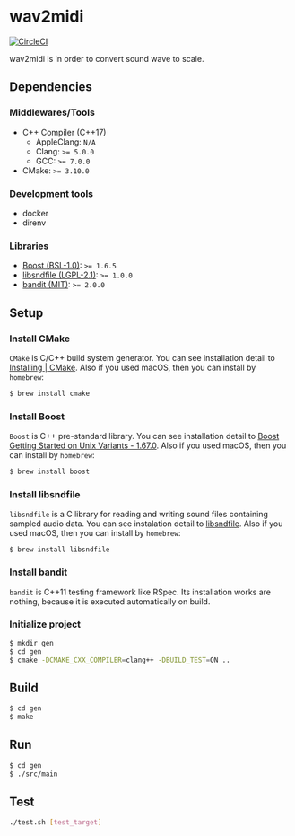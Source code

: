 # wav2midi

[![CircleCI](https://circleci.com/gh/mrk21/wav2midi.svg?style=svg)](https://circleci.com/gh/mrk21/wav2midi)

wav2midi is in order to convert sound wave to scale.

## Dependencies

### Middlewares/Tools

* C++ Compiler (C++17)
    * AppleClang: `N/A`
    * Clang: `>= 5.0.0`
    * GCC: `>= 7.0.0`
* CMake: `>= 3.10.0`

### Development tools

* docker
* direnv

### Libraries

* [Boost (BSL-1.0)](https://www.boost.org/): `>= 1.6.5`
* [libsndfile (LGPL-2.1)](https://github.com/erikd/libsndfile): `>= 1.0.0`
* [bandit (MIT)](https://github.com/banditcpp/bandit): `>= 2.0.0`

## Setup

### Install CMake

`CMake` is C/C++ build system generator. You can see installation detail to [Installing | CMake](https://cmake.org/install/). Also if you used macOS, then you can install by `homebrew`:

```bash
$ brew install cmake
```

### Install Boost

`Boost` is C++ pre-standard library. You can see installation detail to [Boost Getting Started on Unix Variants - 1.67.0](https://www.boost.org/doc/libs/1_67_0/more/getting_started/unix-variants.html). Also if you used macOS, then you can install by `homebrew`:

```bash
$ brew install boost
```

### Install libsndfile

`libsndfile` is a C library for reading and writing sound files containing sampled audio data. You can see instalation detail to [libsndfile](https://github.com/erikd/libsndfile). Also if you used macOS, then you can install by `homebrew`:

```
$ brew install libsndfile
```

### Install bandit

`bandit` is C++11 testing framework like RSpec. Its installation works are nothing, because it is executed automatically on build.

### Initialize project

```bash
$ mkdir gen
$ cd gen
$ cmake -DCMAKE_CXX_COMPILER=clang++ -DBUILD_TEST=ON ..
```

## Build

```bash
$ cd gen
$ make
```

## Run

```bash
$ cd gen
$ ./src/main
```

## Test

```bash
./test.sh [test_target]
```
